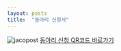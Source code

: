 ```yaml
---
layout: posts
title:  "동아리 신청서"
---
```


![jacopost](https://user-images.githubusercontent.com/56305476/222952411-54e2f619-8831-451e-ab32-11ff73c0140b.png)
[동아리 신청 QR코드 바로가기](https://forms.gle/DH1piq2J9JTU3Qnt6)
